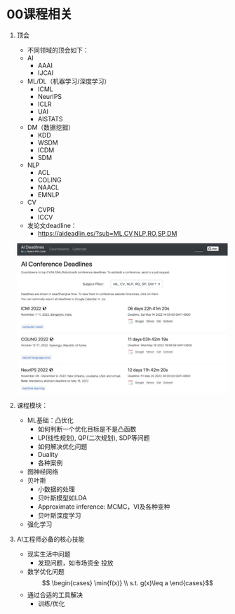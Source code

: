 # 00课程相关

1. 顶会
    - 不同领域的顶会如下：
    - AI
        - AAAI
        - IJCAI
    - ML/DL（机器学习/深度学习）
        - ICML
        - NeurIPS
        - ICLR
        - UAI
        - AISTATS
    - DM（数据挖掘）
        - KDD
        - WSDM
        - ICDM
        - SDM
    - NLP
        - ACL
        - COLING
        - NAACL
        - EMNLP
    - CV
        - CVPR
        - ICCV
    - 发论文deadline：
        - https://aideadlin.es/?sub=ML,CV,NLP,RO,SP,DM
    
    ![图片](img/1.png)
        
2. 课程模块：
    - ML基础：凸优化
        - 如何判断一个优化目标是不是凸函数
        - LP(线性规划), QP(二次规划), SDP等问题
        - 如何解决优化问题
        - Duality
        - 各种案例
    - 图神经网络
    - 贝叶斯
        - 小数据的处理
        - 贝叶斯模型如LDA
        - Approximate inference: MCMC，VI及各种变种
        - 贝叶斯深度学习
    - 强化学习

3. AI工程师必备的核心技能
    - 现实生活中问题
        - 发现问题，如市场资金 投放
    - 数学优化问题
    $$
\begin{cases}
\min{f(x)} \\
s.t. g(x)\leq a
\end{cases}$$
    - 通过合适的工具解决
        - 训练/优化


